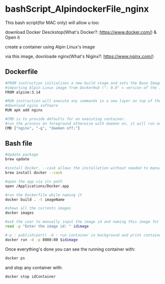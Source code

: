 # bashScript_AlpindockerFile_nginx

This bash script(for MAC only) will allow u too:

download Docker Desckstop(What's Docker?: https://www.docker.com/) & Open it

create a container using Alpin Linux's image

via this image, doxnloade nginx(What's Niginx?: https://www.nginx.com/)

## Dockerfile
```bash
#FROM instruction initializes a new build stage and sets the Base Image for subsequent instructions
#importing Alpin Linux image from DockerHub (": 0.0" = version of the image you want)
FROM alpine:3.14 

#RUN instruction will execute any commands in a new layer on top of the current image and commit the results
#download nginx software
RUN apk add nginx

#CMD is to provide defaults for an executing container.
#run the process on foreground otherwise with daemon on, it will run on background and end as soon as the container will turn on 
CMD ["nginx", "-g", "daemon off;"]

```
## Bash file 
```bash
#Update package
brew update

#install Docker, --cask allows the installation without needed to manually drag the app in "Applications"
brew install docker --cask

#open the app via its path
open /Applications/Docker.app

#run the Dockerfile while naming it
docker build . -t imageName

#shows all the currents images
docker images

#ask the user to manually input the image id and naming this image for the bash file
read -p "Enter the image id: " idimage

#-p : publish(port) -d : run container in background and print container ID
docker run -d -p 8080:80 $idimage
```
Once everything's done you can see the running container with:
```bash
docker ps
```
and stop any container with:
```
docker stop idContainer
